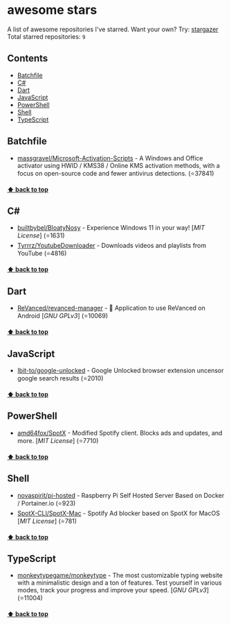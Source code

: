 # awesome stars

A list of awesome repositories I've starred. Want your own? Try: [stargazer](https://github.com/rverst/stargazer)  
Total starred repositories: `9`
## Contents

  - [Batchfile](#batchfile)
  - [C#](#c)
  - [Dart](#dart)
  - [JavaScript](#javascript)
  - [PowerShell](#powershell)
  - [Shell](#shell)
  - [TypeScript](#typescript)



## Batchfile

  - [massgravel/Microsoft-Activation-Scripts](https://github.com/massgravel/Microsoft-Activation-Scripts) - A Windows and Office activator using HWID / KMS38 / Online KMS activation methods, with a focus on open-source code and fewer antivirus detections. (⭐️37841) 

**[⬆ back to top](#contents)**

## C#

  - [builtbybel/BloatyNosy](https://github.com/builtbybel/BloatyNosy) - Experience Windows 11 in your way! \[*MIT License*\] (⭐️1631)
  - [Tyrrrz/YoutubeDownloader](https://github.com/Tyrrrz/YoutubeDownloader) - Downloads videos and playlists from YouTube (⭐️4816) 

**[⬆ back to top](#contents)**

## Dart

  - [ReVanced/revanced-manager](https://github.com/ReVanced/revanced-manager) - 💊 Application to use ReVanced on Android  \[*GNU GPLv3*\] (⭐️10069) 

**[⬆ back to top](#contents)**

## JavaScript

  - [Ibit-to/google-unlocked](https://github.com/Ibit-to/google-unlocked) - Google Unlocked browser extension uncensor google search results (⭐️2010) 

**[⬆ back to top](#contents)**

## PowerShell

  - [amd64fox/SpotX](https://github.com/amd64fox/SpotX) - Modified Spotify client. Blocks ads and updates, and more. \[*MIT License*\] (⭐️7710) 

**[⬆ back to top](#contents)**

## Shell

  - [novaspirit/pi-hosted](https://github.com/novaspirit/pi-hosted) - Raspberry Pi Self Hosted Server Based on Docker / Portainer.io (⭐️923)
  - [SpotX-CLI/SpotX-Mac](https://github.com/SpotX-CLI/SpotX-Mac) - Spotify Ad blocker based on SpotX for MacOS \[*MIT License*\] (⭐️781) 

**[⬆ back to top](#contents)**

## TypeScript

  - [monkeytypegame/monkeytype](https://github.com/monkeytypegame/monkeytype) - The most customizable typing website with a minimalistic design and a ton of features. Test yourself in various modes, track your progress and improve your speed. \[*GNU GPLv3*\] (⭐️11004) 

**[⬆ back to top](#contents)**

